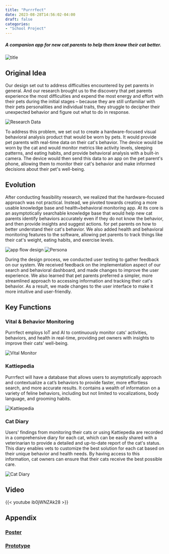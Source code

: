 ```yaml
---
title: "Purrrfect"
date: 2023-08-28T14:56:02-04:00
draft: false
categories:
- "School Project"
---
```

##### A companion app for new cat parents to help them know their cat better.
![title](img/articles/purrrfect/p-1.png)
## Original Idea
Our design set out to address difficulties encountered by pet parents in general. And our research brought us to the discovery that pet parents experience the most difficulties and expend the most energy and effort with their pets during the initial stages –  because they are still unfamiliar with their pets personalities and individual traits, they struggle to decipher their unexpected behavior and figure out what to do in response.


![Research Data](img/articles/purrrfect/p-2.png)


To address this problem, we set out to create a hardware-focused visual behavioral analysis product that would be worn by pets. It would provide pet parents with real-time data on their cat's behavior. The device would be worn by the cat and would monitor metrics like activity levels, sleeping patterns, and eating habits, and provide behavioral analysis with a built-in camera. The device would then send this data to an app on the pet parent's phone, allowing them to monitor their cat's behavior and make informed decisions about their pet's well-being.


## Evolution
After conducting feasibility research, we realized that the hardware-focused approach was not practical. Instead, we pivoted towards creating a more usable knowledge base and health+behavioral monitoring app. At its core is an asymptotically searchable knowledge base that would help new cat parents identify behaviors accurately even if they do not know the behavior, and then provide insights and suggest actions. for pet parents on how to better understand their cat's behavior. We also added health and behavioral monitoring features to the software, allowing pet parents to track things like their cat's weight, eating habits, and exercise levels.


![app flow design](img/articles/purrrfect/p-3.png)
![Persona](img/articles/purrrfect/p-4.png)



During the design process, we conducted user testing to gather feedback on our system. We received feedback on the implementation aspect of our search and behavioral dashboard, and made changes to improve the user experience. We also learned that pet parents preferred a simpler, more streamlined approach to accessing information and tracking their cat's behavior. As a result, we made changes to the user interface to make it more intuitive and user-friendly.

## Key Functions
### Vital & Behavior Monitoring
Purrrfect employs IoT and AI to continuously monitor cats' activities, behaviors, and health in real-time, providing pet owners with insights to improve their cats' well-being.


![Vital Monitor](img/articles/purrrfect/p-5.png)


### Kattiepedia 
Purrrfect will have a database that allows users to asymptotically approach and contextualize a cat’s behaviors to provide faster, more effortless search, and more accurate results. It contains a wealth of information on a variety of feline behaviors, including but not limited to vocalizations, body language, and grooming habits. 


![Kattiepedia](img/articles/purrrfect/p-6.png)


### Cat Diary
Users' findings from monitoring their cats or using Kattiepedia are recorded in a comprehensive diary for each cat, which can be easily shared with a veterinarian to provide a detailed and up-to-date report of the cat's status. This diary enables vets to customize the best solution for each cat based on their unique behavior and health needs. By having access to this information, cat owners can ensure that their cats receive the best possible care.


![Cat Diary](img/articles/purrrfect/p-7.png)


## Video
{{< youtube ib0jWNZAk28 >}}

## Appendix
### [Poster](https://drive.google.com/file/d/12E2lFeRw7365tFMpejlUAcjP5HVcB8ko/view?usp=share_link)
### [Prototype](https://www.figma.com/file/5BiJDiz9P0PJ3xJNIpqBqe/Purrrfect-Prototype?type=design&node-id=211%3A15166&mode=design&t=rv5hXwKljOAKKiP0-1)


